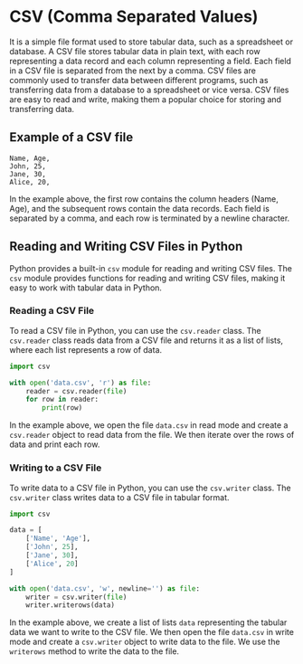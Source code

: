 # CSV (Comma Separated Values)

It is a simple file format used to store tabular data, such as a spreadsheet or database. A CSV file stores tabular data in plain text, with each row representing a data record and each column representing a field. Each field in a CSV file is separated from the next by a comma. CSV files are commonly used to transfer data between different programs, such as transferring data from a database to a spreadsheet or vice versa. CSV files are easy to read and write, making them a popular choice for storing and transferring data.

## Example of a CSV file

```csv
Name, Age,
John, 25,
Jane, 30,
Alice, 20,
```

In the example above, the first row contains the column headers (Name, Age), and the subsequent rows contain the data records. Each field is separated by a comma, and each row is terminated by a newline character.

## Reading and Writing CSV Files in Python

Python provides a built-in `csv` module for reading and writing CSV files. The `csv` module provides functions for reading and writing CSV files, making it easy to work with tabular data in Python.

### Reading a CSV File

To read a CSV file in Python, you can use the `csv.reader` class. The `csv.reader` class reads data from a CSV file and returns it as a list of lists, where each list represents a row of data.

```python
import csv

with open('data.csv', 'r') as file:
    reader = csv.reader(file)
    for row in reader:
        print(row)
```

In the example above, we open the file `data.csv` in read mode and create a `csv.reader` object to read data from the file. We then iterate over the rows of data and print each row.

### Writing to a CSV File

To write data to a CSV file in Python, you can use the `csv.writer` class. The `csv.writer` class writes data to a CSV file in tabular format.

```python
import csv

data = [
    ['Name', 'Age'],
    ['John', 25],
    ['Jane', 30],
    ['Alice', 20]
]

with open('data.csv', 'w', newline='') as file:
    writer = csv.writer(file)
    writer.writerows(data)
```

In the example above, we create a list of lists `data` representing the tabular data we want to write to the CSV file. We then open the file `data.csv` in write mode and create a `csv.writer` object to write data to the file. We use the `writerows` method to write the data to the file.
